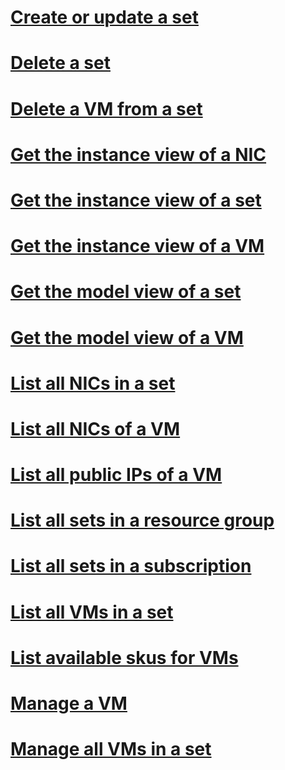 # [Create or update a set](create-or-update-a-set.md)
# [Delete a set](delete-a-set.md)
# [Delete a VM from a set](delete-a-vm-from-a-set.md)
# [Get the instance view of a NIC](get-the-instance-view-of-a-nic.md)
# [Get the instance view of a set](get-the-instance-view-of-a-set.md)
# [Get the instance view of a VM](get-the-instance-view-of-a-vm.md)
# [Get the model view of a set](get-the-model-view-of-a-set.md)
# [Get the model view of a VM](get-the-model-view-of-a-vm.md)
# [List all NICs in a set](list-all-nics-in-a-set.md)
# [List all NICs of a VM](list-all-nics-of-a-vm.md)
# [List all public IPs of a VM](list-all-public-ips-vm.md)
# [List all sets in a resource group](list-all-sets-in-a-resource-group.md)
# [List all sets in a subscription](list-all-sets-in-a-subscription.md)
# [List all VMs in a set](list-all-vms-in-a-set.md)
# [List available skus for VMs](list-available-skus-for-vms.md)
# [Manage a VM](manage-a-vm.md)
# [Manage all VMs in a set](manage-all-vms-in-a-set.md)


